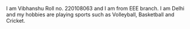 I am Vibhanshu Roll no. 220108063 and I am from EEE branch.
I am Delhi and my hobbies are playing sports such as Volleyball, Basketball and Cricket.

